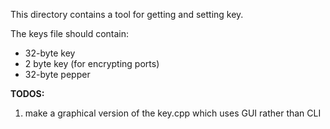 This directory contains a tool for getting and setting key.

The keys file should contain:
* 32-byte key
* 2 byte key (for encrypting ports)
* 32-byte pepper


**TODOS:**
1. make a graphical version of the key.cpp which uses GUI rather than CLI
